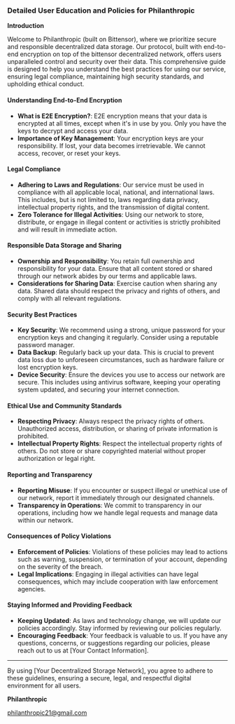 ### Detailed User Education and Policies for Philanthropic

**Introduction**

Welcome to Philanthropic (built on Bittensor), where we prioritize secure and responsible decentralized data storage. Our protocol, built with end-to-end encryption on top of the bittensor decentralized network, offers users unparalleled control and security over their data. This comprehensive guide is designed to help you understand the best practices for using our service, ensuring legal compliance, maintaining high security standards, and upholding ethical conduct.

#### Understanding End-to-End Encryption

- **What is E2E Encryption?**: E2E encryption means that your data is encrypted at all times, except when it's in use by you. Only you have the keys to decrypt and access your data.
- **Importance of Key Management**: Your encryption keys are your responsibility. If lost, your data becomes irretrievable. We cannot access, recover, or reset your keys.

#### Legal Compliance

- **Adhering to Laws and Regulations**: Our service must be used in compliance with all applicable local, national, and international laws. This includes, but is not limited to, laws regarding data privacy, intellectual property rights, and the transmission of digital content.
- **Zero Tolerance for Illegal Activities**: Using our network to store, distribute, or engage in illegal content or activities is strictly prohibited and will result in immediate action.

#### Responsible Data Storage and Sharing

- **Ownership and Responsibility**: You retain full ownership and responsibility for your data. Ensure that all content stored or shared through our network abides by our terms and applicable laws.
- **Considerations for Sharing Data**: Exercise caution when sharing any data. Shared data should respect the privacy and rights of others, and comply with all relevant regulations.

#### Security Best Practices

- **Key Security**: We recommend using a strong, unique password for your encryption keys and changing it regularly. Consider using a reputable password manager.
- **Data Backup**: Regularly back up your data. This is crucial to prevent data loss due to unforeseen circumstances, such as hardware failure or lost encryption keys.
- **Device Security**: Ensure the devices you use to access our network are secure. This includes using antivirus software, keeping your operating system updated, and securing your internet connection.

#### Ethical Use and Community Standards

- **Respecting Privacy**: Always respect the privacy rights of others. Unauthorized access, distribution, or sharing of private information is prohibited.
- **Intellectual Property Rights**: Respect the intellectual property rights of others. Do not store or share copyrighted material without proper authorization or legal right.

#### Reporting and Transparency

- **Reporting Misuse**: If you encounter or suspect illegal or unethical use of our network, report it immediately through our designated channels.
- **Transparency in Operations**: We commit to transparency in our operations, including how we handle legal requests and manage data within our network.

#### Consequences of Policy Violations

- **Enforcement of Policies**: Violations of these policies may lead to actions such as warning, suspension, or termination of your account, depending on the severity of the breach.
- **Legal Implications**: Engaging in illegal activities can have legal consequences, which may include cooperation with law enforcement agencies.

#### Staying Informed and Providing Feedback

- **Keeping Updated**: As laws and technology change, we will update our policies accordingly. Stay informed by reviewing our policies regularly.
- **Encouraging Feedback**: Your feedback is valuable to us. If you have any questions, concerns, or suggestions regarding our policies, please reach out to us at [Your Contact Information].

---

By using [Your Decentralized Storage Network], you agree to adhere to these guidelines, ensuring a secure, legal, and respectful digital environment for all users.

**Philanthropic**

philanthropic21@gmail.com
